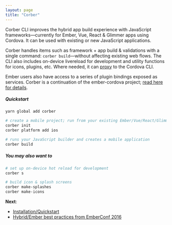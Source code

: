 ```yaml
---
layout: page
title: "Corber"
---
```


Corber CLI improves the hybrid app build experience with JavaScript frameworks&mdash;currently for Ember, Vue, React & Glimmer apps using Cordova. It can be used with existing or new JavaScript applications.

Corber handles items such as framework + app build & validations with a single command: `corber build`&mdash;without affecting existing web flows. The CLI also includes on-device livereload for development and utility functions for icons, plugins, etc. Where needed, it can [proxy](/pages/cli#proxy) to the Cordova CLI.

Ember users also have access to a series of plugin bindings exposed as services. Corber is a continuation of the ember-cordova project; [read here for details](http://blog.isleofcode.com/announcing-corber-ember-cordova-vue).

##### Quickstart

```bash
yarn global add corber

# create a mobile project; run from your existing Ember/Vue/React/Glimmer app
corber init
corber platform add ios

# runs your JavaScript builder and creates a mobile application
corber build
```

##### You may also want to

```bash
# set up on-device hot reload for development
corber s

# build icon & splash screens
corber make-splashes
corber make-icons
```

**Next**:

- [Installation/Quickstart](pages/installation)
- [Hybrid/Ember best practices from EmberConf 2016](https://www.youtube.com/embed/Ry639hvWKbM)
